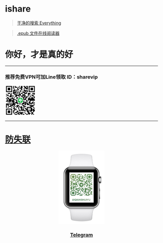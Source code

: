 # ishare <!-- {docsify-ignore} -->

> [干净的搜索 Everything](https://yandex.com/)

> [.epub 文件在线阅读器](https://epub-reader.online/)

# 你好，才是真的好 <!-- {docsify-ignore} -->


-------



### 推荐免费VPN可加Line领取 ID：sharevip <!-- {docsify-ignore} -->

<img src=one/media/IMG_0190.JPG align=“center” width=20% />

-------

#  [**防失联**](/guide.md) <!-- {docsify-ignore} -->

<center> 

<a href="https://t.me/qianshuiyu" target="_blank">
<img src=media/IMG_19.JPEG align=“center” width=30% />
<a>

### [Telegram](https://t.me/qianshuiyu) <!-- {docsify-ignore} -->
</center>